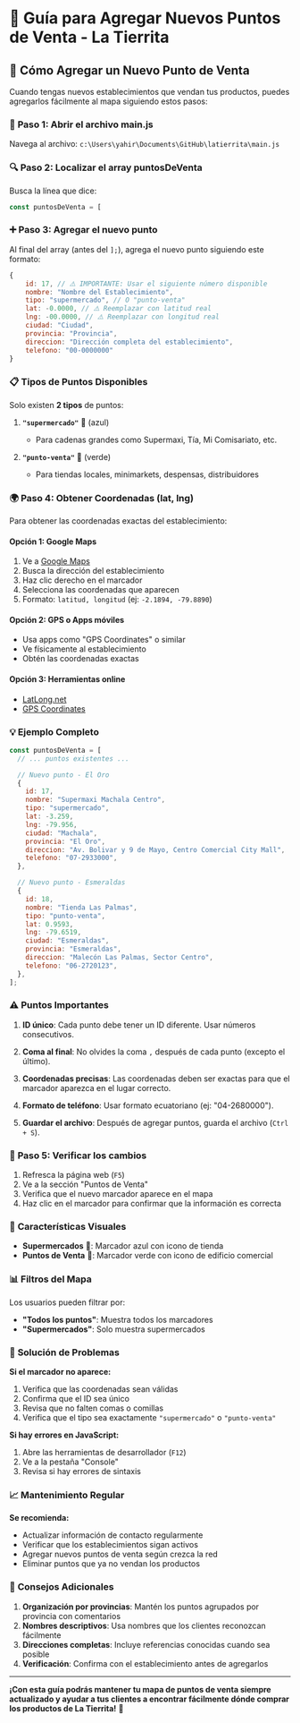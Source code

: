 # 📍 Guía para Agregar Nuevos Puntos de Venta - La Tierrita

## 🎯 Cómo Agregar un Nuevo Punto de Venta

Cuando tengas nuevos establecimientos que vendan tus productos, puedes agregarlos fácilmente al mapa siguiendo estos pasos:

### 📂 **Paso 1: Abrir el archivo main.js**

Navega al archivo: `c:\Users\yahir\Documents\GitHub\latierrita\main.js`

### 🔍 **Paso 2: Localizar el array puntosDeVenta**

Busca la línea que dice:

```javascript
const puntosDeVenta = [
```

### ➕ **Paso 3: Agregar el nuevo punto**

Al final del array (antes del `];`), agrega el nuevo punto siguiendo este formato:

```javascript
{
    id: 17, // ⚠️ IMPORTANTE: Usar el siguiente número disponible
    nombre: "Nombre del Establecimiento",
    tipo: "supermercado", // O "punto-venta"
    lat: -0.0000, // ⚠️ Reemplazar con latitud real
    lng: -00.0000, // ⚠️ Reemplazar con longitud real
    ciudad: "Ciudad",
    provincia: "Provincia",
    direccion: "Dirección completa del establecimiento",
    telefono: "00-0000000"
}
```

### 📋 **Tipos de Puntos Disponibles**

Solo existen **2 tipos** de puntos:

1. **`"supermercado"`** 🏪 (azul)

   - Para cadenas grandes como Supermaxi, Tía, Mi Comisariato, etc.

2. **`"punto-venta"`** 🏬 (verde)
   - Para tiendas locales, minimarkets, despensas, distribuidores

### 🌍 **Paso 4: Obtener Coordenadas (lat, lng)**

Para obtener las coordenadas exactas del establecimiento:

#### **Opción 1: Google Maps**

1. Ve a [Google Maps](https://maps.google.com)
2. Busca la dirección del establecimiento
3. Haz clic derecho en el marcador
4. Selecciona las coordenadas que aparecen
5. Formato: `latitud, longitud` (ej: `-2.1894, -79.8890`)

#### **Opción 2: GPS o Apps móviles**

- Usa apps como "GPS Coordinates" o similar
- Ve físicamente al establecimiento
- Obtén las coordenadas exactas

#### **Opción 3: Herramientas online**

- [LatLong.net](https://www.latlong.net/)
- [GPS Coordinates](https://gps-coordinates.org/)

### 💡 **Ejemplo Completo**

```javascript
const puntosDeVenta = [
  // ... puntos existentes ...

  // Nuevo punto - El Oro
  {
    id: 17,
    nombre: "Supermaxi Machala Centro",
    tipo: "supermercado",
    lat: -3.259,
    lng: -79.956,
    ciudad: "Machala",
    provincia: "El Oro",
    direccion: "Av. Bolivar y 9 de Mayo, Centro Comercial City Mall",
    telefono: "07-2933000",
  },

  // Nuevo punto - Esmeraldas
  {
    id: 18,
    nombre: "Tienda Las Palmas",
    tipo: "punto-venta",
    lat: 0.9593,
    lng: -79.6519,
    ciudad: "Esmeraldas",
    provincia: "Esmeraldas",
    direccion: "Malecón Las Palmas, Sector Centro",
    telefono: "06-2720123",
  },
];
```

### ⚠️ **Puntos Importantes**

1. **ID único**: Cada punto debe tener un ID diferente. Usar números consecutivos.

2. **Coma al final**: No olvides la coma `,` después de cada punto (excepto el último).

3. **Coordenadas precisas**: Las coordenadas deben ser exactas para que el marcador aparezca en el lugar correcto.

4. **Formato de teléfono**: Usar formato ecuatoriano (ej: "04-2680000").

5. **Guardar el archivo**: Después de agregar puntos, guarda el archivo (`Ctrl + S`).

### 🔄 **Paso 5: Verificar los cambios**

1. Refresca la página web (`F5`)
2. Ve a la sección "Puntos de Venta"
3. Verifica que el nuevo marcador aparece en el mapa
4. Haz clic en el marcador para confirmar que la información es correcta

### 🎨 **Características Visuales**

- **Supermercados** 🏪: Marcador azul con icono de tienda
- **Puntos de Venta** 🏬: Marcador verde con icono de edificio comercial

### 📊 **Filtros del Mapa**

Los usuarios pueden filtrar por:

- **"Todos los puntos"**: Muestra todos los marcadores
- **"Supermercados"**: Solo muestra supermercados

### 🔧 **Solución de Problemas**

**Si el marcador no aparece:**

1. Verifica que las coordenadas sean válidas
2. Confirma que el ID sea único
3. Revisa que no falten comas o comillas
4. Verifica que el tipo sea exactamente `"supermercado"` o `"punto-venta"`

**Si hay errores en JavaScript:**

1. Abre las herramientas de desarrollador (`F12`)
2. Ve a la pestaña "Console"
3. Revisa si hay errores de sintaxis

### 📈 **Mantenimiento Regular**

**Se recomienda:**

- Actualizar información de contacto regularmente
- Verificar que los establecimientos sigan activos
- Agregar nuevos puntos de venta según crezca la red
- Eliminar puntos que ya no vendan los productos

### 🌟 **Consejos Adicionales**

1. **Organización por provincias**: Mantén los puntos agrupados por provincia con comentarios
2. **Nombres descriptivos**: Usa nombres que los clientes reconozcan fácilmente
3. **Direcciones completas**: Incluye referencias conocidas cuando sea posible
4. **Verificación**: Confirma con el establecimiento antes de agregarlos

---

**¡Con esta guía podrás mantener tu mapa de puntos de venta siempre actualizado y ayudar a tus clientes a encontrar fácilmente dónde comprar los productos de La Tierrita!** 🎉
